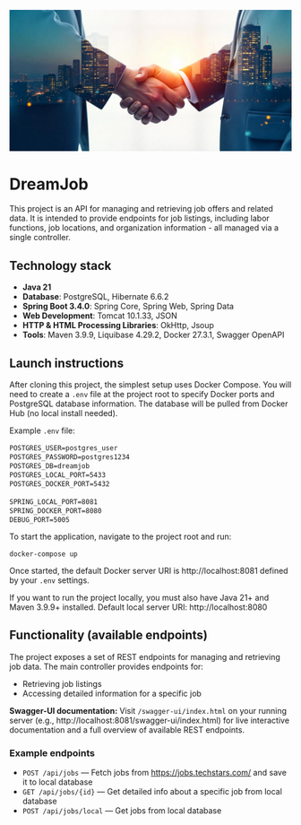 ![dreamjob.png](src/main/resources/static/dreamjob.png)
# DreamJob
This project is an API for managing and retrieving job offers and related data.
It is intended to provide endpoints for job listings, including labor functions, job locations, 
and organization information - all managed via a single controller.

## Technology stack
- **Java 21**
- **Database**: PostgreSQL, Hibernate 6.6.2
- **Spring Boot 3.4.0**: Spring Core, Spring Web, Spring Data
- **Web Development**: Tomcat 10.1.33, JSON
- **HTTP & HTML Processing Libraries**: OkHttp, Jsoup
- **Tools**: Maven 3.9.9, Liquibase 4.29.2, Docker 27.3.1, Swagger OpenAPI

## Launch instructions
After cloning this project, the simplest setup uses Docker Compose. You will need to create a 
`.env` file at the project root to specify Docker ports and PostgreSQL database information. 
The database will be pulled from Docker Hub (no local install needed).

Example `.env` file:
```dotenv
POSTGRES_USER=postgres_user
POSTGRES_PASSWORD=postgres1234
POSTGRES_DB=dreamjob
POSTGRES_LOCAL_PORT=5433
POSTGRES_DOCKER_PORT=5432

SPRING_LOCAL_PORT=8081
SPRING_DOCKER_PORT=8080
DEBUG_PORT=5005
```

To start the application, navigate to the project root and run:
```console
docker-compose up
```
Once started, the default Docker server URI is http://localhost:8081 defined by your `.env` settings.

If you want to run the project locally, you must also have Java 21+ and Maven 3.9.9+ installed. 
Default local server URI: http://localhost:8080

## Functionality (available endpoints)
The project exposes a set of REST endpoints for managing and retrieving job data.
The main controller provides endpoints for:

- Retrieving job listings
- Accessing detailed information for a specific job

**Swagger-UI documentation:**
Visit `/swagger-ui/index.html` on your running server (e.g., http://localhost:8081/swagger-ui/index.html) 
for live interactive documentation and a full overview of available REST endpoints.

### Example endpoints
- `POST /api/jobs` — Fetch jobs from https://jobs.techstars.com/ and save it to local database
- `GET /api/jobs/{id}` — Get detailed info about a specific job from local database
- `POST /api/jobs/local` — Get jobs from local database
